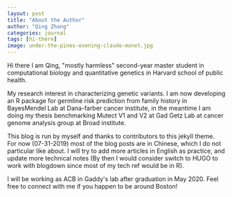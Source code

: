 ```yaml
---
layout: post
title: "About the Author"
author: "Qing Zhang"
categories: journal
tags: [hi-there]
image: under-the-pines-evening-claude-monet.jpg
---
```


Hi there I am Qing, "mostly harmless" second-year master student in computational biology and quantitative genetics in Harvard school of public health. 

My research interest in characterizing genetic variants. I am now developing an R package for germline risk prediction from family history in BayesMendel Lab at Dana-farber cancer institute, in the meantime I am doing my thesis benchmarking Mutect V1 and V2 at Gad Getz Lab at cancer genome analysis group at Broad institute.

This blog is run by myself and thanks to contributors to this jekyll theme. For now (07-31-2019) most of the blog posts are in Chinese, which I do not particular like about. I will try to add more articles in English as practice, and update more technical notes (By then I would consider switch to HUGO to work with blogdown since most of my tech ref would be in R).

I will be working as ACB in Gaddy's lab after graduation in May 2020. Feel free to connect with me if you happen to be around Boston!